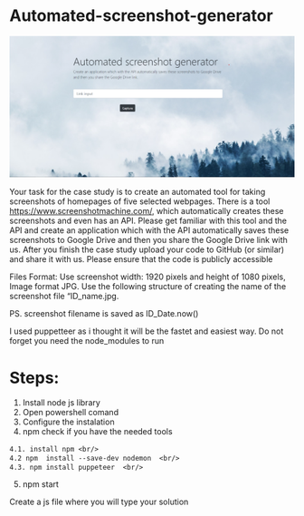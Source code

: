 # Automated-screenshot-generator

![Screenshot](screen.png)

Your task for the case study is to create an automated tool for taking screenshots of homepages of five selected webpages. There is a tool https://www.screenshotmachine.com/, which automatically creates these screenshots and even has an API. Please get familiar with this tool and the API and create an application which with the API automatically saves these screenshots to Google Drive and then you share the Google Drive link with us. After you finish the case study upload your code to GitHub (or similar) and share it with us. Please ensure that the code is publicly accessible

Files Format:
Use screenshot width: 1920 pixels and height of 1080 pixels, Image format JPG. Use the following structure of creating the name of the screenshot file “ID_name.jpg. 


PS. screenshot filename is saved as ID_Date.now() 

I used puppetteer as i thought it will be the fastet and easiest way.
Do not forget you need the node_modules to run

# Steps:
  1. Install node js library  <br/>
  2. Open powershell comand  <br/>
  3. Configure the instalation  <br/>
  4. npm check if you have the needed tools  <br/>

    4.1. install npm <br/>
    4.2 npm  install --save-dev nodemon  <br/>
    4.3. npm install puppeteer  <br/>
  5.  npm start  <br/>

  Create a js file where you will type your solution



  

